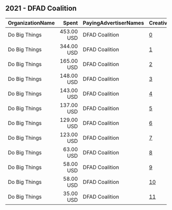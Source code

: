 ## 2021 - DFAD Coalition 
|OrganizationName|Spent|PayingAdvertiserNames|CreativeUrls|Impressions|Genders|AgeBrackets|CountryCodes|BillingAddresses|CandidateBallotInformation|
|:---|---:|:---|:---|---:|:---|:---|:---|:---|:---|
|Do Big Things|453.00 USD|DFAD Coalition|[0](https://www.snap.com/political-ads/asset/dc0d74d036bb28b8dc71613efa5aa1ac202572d52775f05df947cb9d8341ea24?mediaType=jpg)|75,503||18+|united states|"PO Box 128,Mill Valley,94942,US"||
|Do Big Things|344.00 USD|DFAD Coalition|[1](https://www.snap.com/political-ads/asset/093fd4de09ba9edcf5b28b2a0c4a6fc6a5aa30ebbf0f97fbfbad0eb4b27f3522?mediaType=jpg)|76,893||18+|united states|"PO Box 128,Mill Valley,94942,US"||
|Do Big Things|165.00 USD|DFAD Coalition|[2](https://www.snap.com/political-ads/asset/0b7a3cdf5db4389b354aac4e1637bb9ddd1ddc36e476aa307d3e33b1da075eec?mediaType=jpg)|36,348||18+|united states|"PO Box 128,Mill Valley,94942,US"||
|Do Big Things|148.00 USD|DFAD Coalition|[3](https://www.snap.com/political-ads/asset/b3709de93583b1ab2d8a5375aa22ade572c5269f73aaed97732552b4a88947f2?mediaType=jpg)|33,240||18+|united states|"PO Box 128,Mill Valley,94942,US"||
|Do Big Things|143.00 USD|DFAD Coalition|[4](https://www.snap.com/political-ads/asset/0b7a3cdf5db4389b354aac4e1637bb9ddd1ddc36e476aa307d3e33b1da075eec?mediaType=jpg)|37,683||18+|united states|"PO Box 128,Mill Valley,94942,US"||
|Do Big Things|137.00 USD|DFAD Coalition|[5](https://www.snap.com/political-ads/asset/7f26f5db8ee98a3a1ffcbae857f75b90d89b9ca80e205ae80331e3090221d818?mediaType=jpg)|29,002||18+|united states|"PO Box 128,Mill Valley,94942,US"||
|Do Big Things|129.00 USD|DFAD Coalition|[6](https://www.snap.com/political-ads/asset/e4c81a2deab7b9f20505be14e8fb32e8aa7e0e411bd416b1e64d5acfec19183d?mediaType=jpg)|24,323||18+|united states|"PO Box 128,Mill Valley,94942,US"||
|Do Big Things|123.00 USD|DFAD Coalition|[7](https://www.snap.com/political-ads/asset/093fd4de09ba9edcf5b28b2a0c4a6fc6a5aa30ebbf0f97fbfbad0eb4b27f3522?mediaType=jpg)|19,731||18+|united states|"PO Box 128,Mill Valley,94942,US"||
|Do Big Things|63.00 USD|DFAD Coalition|[8](https://www.snap.com/political-ads/asset/7f26f5db8ee98a3a1ffcbae857f75b90d89b9ca80e205ae80331e3090221d818?mediaType=jpg)|11,361||18+|united states|"PO Box 128,Mill Valley,94942,US"||
|Do Big Things|58.00 USD|DFAD Coalition|[9](https://www.snap.com/political-ads/asset/e4c81a2deab7b9f20505be14e8fb32e8aa7e0e411bd416b1e64d5acfec19183d?mediaType=jpg)|12,738||18+|united states|"PO Box 128,Mill Valley,94942,US"||
|Do Big Things|58.00 USD|DFAD Coalition|[10](https://www.snap.com/political-ads/asset/dc0d74d036bb28b8dc71613efa5aa1ac202572d52775f05df947cb9d8341ea24?mediaType=jpg)|21,759||18+|united states|"PO Box 128,Mill Valley,94942,US"||
|Do Big Things|35.00 USD|DFAD Coalition|[11](https://www.snap.com/political-ads/asset/b3709de93583b1ab2d8a5375aa22ade572c5269f73aaed97732552b4a88947f2?mediaType=jpg)|7,238||18+|united states|"PO Box 128,Mill Valley,94942,US"||
